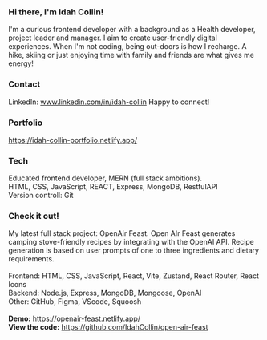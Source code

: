 ### Hi there, I'm Idah Collin!

I'm a curious frontend developer with a background as a Health developer, project leader and manager. I aim to create user-friendly digital experiences. When I'm not coding, being out-doors is how I recharge. A hike, skiing or just enjoying time with family and friends are what gives me energy!<br>


### Contact

LinkedIn: www.linkedin.com/in/idah-collin
Happy to connect!<br>


### Portfolio

https://idah-collin-portfolio.netlify.app/<br>


### Tech

Educated frontend developer, MERN (full stack ambitions). <br>
HTML, CSS, JavaScript, REACT, Express, MongoDB, RestfulAPI<br>
Version controll: Git<br>


### Check it out!

My latest full stack project: OpenAir Feast. Open AIr Feast generates camping stove-friendly recipes by integrating with the OpenAI API. Recipe generation is based on user prompts of one to three ingredients and dietary requirements. <br><br>
Frontend: HTML, CSS, JavaScript, React, Vite, Zustand, React Router, React Icons<br>
Backend: Node.js, Express, MongoDB, Mongoose, OpenAI<br>
Other: GitHub, Figma, VScode, Squoosh<br><br>
**Demo:** https://openair-feast.netlify.app/<br>
**View the code:** https://github.com/IdahCollin/open-air-feast<br>

<!--
**IdahCollin/IdahCollin** is a ✨ _special_ ✨ repository because its `README.md` (this file) appears on your GitHub profile.

Here are some ideas to get you started:

- 🔭 I’m currently working on ...
- 🌱 I’m currently learning ...
- 👯 I’m looking to collaborate on ...
- 🤔 I’m looking for help with ...
- 💬 Ask me about ...
- 📫 How to reach me: ...
- 😄 Pronouns: ...
- ⚡ Fun fact: ...
-->
